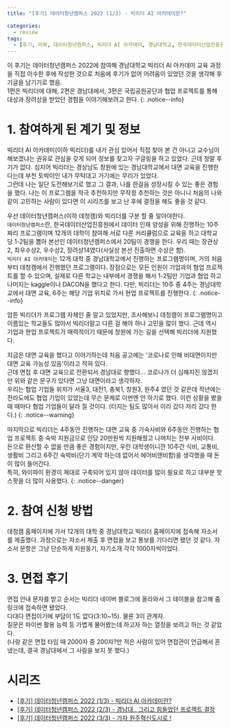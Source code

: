 ```yaml
---
title: "[후기] 데이터청년캠퍼스 2022 (1/3) - 빅리더 AI 아카데미란?"

categories:
  - review
tags:
  - [후기, 리뷰, 데이터청년캠퍼스, 빅리더 AI 아카데미, 경남대학교, 한국데이터산업진흥원]
---
```


이 후기는 데이터청년캠퍼스 2022에 참여해 경남대학교 빅리더 AI 아카데미 교육 과정을 직접 이수한 후에 작성한 것으로 처음에 후기가 없어 어려움이 있었던 것을 생각해 후기글을 남기기로 했음.   
1편은 빅리더에 대해, 2편은 경남대에서, 3편은 국립공원공단과 협업 프로젝트를 통해 대상과 장려상을 받았던 경험을 이야기해보려고 한다.
{: .notice--info}

# 1. 참여하게 된 계기 및 정보

빅리더 AI 아카데미(이하 빅리더)를 내가 관심 있어서 직접 찾아 본 건 아니고 교수님이 해보겠냐는 권유로 관심을 갖게 되어 정보를 찾고자 구글링을 하고 있었다. 근데 정말 후기가 없다. 심지어 빅리더는 경상남도 창원에 있는 경남대학교에서 대면 교육을 진행한다는데 부천 토박이인 내가 무턱대고 가기에는 무리가 있었다.   
그런데 나는 일단 도전해보기로 했고 그 결과, 나를 한걸음 성장시킬 수 있는 좋은 경험을 했다. 나는 이 프로그램을 적극 추천하지만 무작정 추천하는 것은 아니니 처음의 나와 같이 고민하는 사람이 있다면 이 시리즈를 보고 난 후에 결정을 해도 좋을 것 같다.

우선 데이터청년캠퍼스(이하 데청캠)와 빅리더를 구분 할 줄 알아야한다.   
`데이터청년캠퍼스`란, 한국데이터산업진흥원에서 데이터 인재 양성을 위해 진행하는 10주짜리 프로그램이며 12개의 대학이 참여해 서로 다른 커리큘럼으로 교육을 하고 대학교 당 1-2팀을 뽑아 본선인 데이터청년캠퍼스에서 20팀이 경쟁을 한다. 우리 때는 장관상2, 최우수상2, 우수상2, 장려상14였다(사실상 본선 진출하면 수상은 함).   
`빅리더 AI 아카데미`는 12개 대학 중 경남대학교에서 진행하는 프로그램명이며, 거의 처음부터 데청캠에서 진행했던 프로그램이다. 장점으로는 모든 인원이 기업과의 협업 프로젝트를 할 수 있으며, 실제로 다른 학교는 내부에서 경쟁을 해서 1-2팀만 기업과 협업 하고 나머지는 kaggle이나 DACON을 했다고 한다. 다만, 빅리더는 10주 중 4주는 경남대학교에서 대면 교육, 6주는 해당 기업 위치로 가서 현업 프로젝트를 진행한다.
{: .notice--info}

암튼 빅리더가 프로그램 자체인 줄 알고 있었지만, 조사해보니 데청캠이 프로그램명이고 이름있는 학교들도 많아서 빅리더말고 다른 걸 해야 하나 고민을 많이 했다. 근데 역시 기업과 현업 프로젝트가 매력적이기 때문에 창원에 가는 길을 선택해 빅리더에 지원했다.

지금은 대면 교육을 했다고 이야기하는데 처음 공고에는 '코로나로 인해 비대면이지만 대면 교육 가능성 있음'이라고 적혀 있다.   
근데 면접 후 대면 교육으로 전환되서 경남대로 향했다... 코로나가 더 심해지진 않겠지만 위와 같은 문구가 있다면 그냥 대면이라고 생각하자.   
우리는 협업 기업들 위치가 서울3, 대전1, 충북1, 창원3, 원주4 였던 것 같은데 작년에는 전라도에도 협업 기업이 있었는데 무슨 문제로 이번엔 안 하기로 했다. 이런 상황을 봤을 때 때마다 협업 기업들이 달라 질 것이다. (터지는 팀도 많아서 이리 갔다 저리 갔다 한다.)
{: .notice--warning}

마지막으로 빅리더는 4주동안 진행하는 대면 교육 중 기숙사비와 6주동안 진행하는 협업 프로젝트 중 숙박 지원금으로 인당 20만원씩 지원해줬고 나머지는 전부 사비이다.   
돈으로 환산할 수 없을 만큼 좋은 경험이지만, 우린 대학생이니깐 10주간 식비, 교통비, 생활비 그리고 6주간 숙박비(단기 계약 하는데 없어서 에어비앤비함)을 생각했을 때 돈이 많이 들어간다.   
특히, 와이파이 환경이 제대로 구축되어 있지 않아 데이터를 많이 필요로 하고 대부분 핫스팟을 더 많이 사용했다.
{: .notice--danger}

# 2. 참여 신청 방법

데청캠 홈페이지에 가서 12개의 대학 중 경남대학교 빅리더 홈페이지에 접속해 자소서를 제출했다. 과정으로는 자소서 제출 후 면접을 보고 통보를 기다리면 됐던 것 같다. 자소서 문항은 그냥 단순하게 지원동기, 자기소개 각각 1000자씩이었다.

# 3. 면접 후기

면접 안내 문자를 받고 순서는 빅리더 네이버 블로그에 올라와서 그 테이블을 참고해 줌 링크에 접속하면 됐었다.   
다대다 면접이기에 부담이 1도 없다(3:10~15). 물론 3이 관계자.   
질문은 파이썬 활용 능력 등 가볍게 물어봤는데 하고자 하는 열정을 보려고 하는 것 같았다.   
(나랑 같은 면접 타임 때 2000자 중 200자?만 적은 사람이 있어 면접관이 언급해서 혼냈는데, 결국 경남대에서 그 사람을 보지 못 했다.)

# 시리즈
- [[후기] 데이터청년캠퍼스 2022 (1/3) - 빅리더 AI 아카데미란?](https://gibum1228.github.io/review/%EB%B9%85%EB%A6%AC%EB%8D%94-%ED%9B%84%EA%B8%B0-1/)
- [[후기] 데이터청년캠퍼스 2022 (2/3) - 경남대.. 그리고 힘들었던 프로젝트 결정](https://gibum1228.github.io/review/%EB%B9%85%EB%A6%AC%EB%8D%94-%ED%9B%84%EA%B8%B0-2/)
- [[후기] 데이터청년캠퍼스 2022 (3/3) - 가자 원주혁신도시로 !](https://gibum1228.github.io/review/%EB%B9%85%EB%A6%AC%EB%8D%94-%ED%9B%84%EA%B8%B0-3/)
